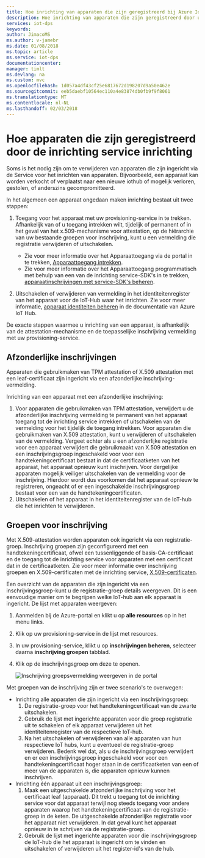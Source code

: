 ```yaml
---
title: Hoe inrichting van apparaten die zijn geregistreerd bij Azure IoT Hub apparaat-inrichtingsservice | Microsoft Docs
description: Hoe inrichting van apparaten die zijn geregistreerd door uw service DP's in de Azure Portal
services: iot-dps
keywords: 
author: JimacoMS
ms.author: v-jamebr
ms.date: 01/08/2018
ms.topic: article
ms.service: iot-dps
documentationcenter: 
manager: timlt
ms.devlang: na
ms.custom: mvc
ms.openlocfilehash: 1d057a4df43cf25e6817672d198207d9a50e462e
ms.sourcegitcommit: eeb5daebf10564ec110a4e83874db0fb9f9f8061
ms.translationtype: MT
ms.contentlocale: nl-NL
ms.lasthandoff: 02/03/2018
---
```

# <a name="how-to-unprovision-devices-enrolled-by-your-provisioning-service"></a>Hoe apparaten die zijn geregistreerd door de inrichting service inrichting

Soms is het nodig zijn om te verwijderen van apparaten die zijn ingericht via de Service voor het inrichten van apparaten. Bijvoorbeeld, een apparaat kan worden verkocht of verplaatst naar een nieuwe iothub of mogelijk verloren, gestolen, of anderszins gecompromitteerd. 

In het algemeen een apparaat ongedaan maken inrichting bestaat uit twee stappen:

1. Toegang voor het apparaat met uw provisioning-service in te trekken. Afhankelijk van of u toegang intrekken wilt, tijdelijk of permanent of in het geval van het x.509-mechanisme voor attestation, op de hiërarchie van uw bestaande groepen voor inschrijving, kunt u een vermelding die registratie verwijderen of uitschakelen. 
 
   - Zie voor meer informatie over het Apparaattoegang via de portal in te trekken, [Apparaattoegang intrekken](how-to-revoke-device-access-portal.md).
   - Zie voor meer informatie over het Apparaattoegang programmatisch met behulp van een van de inrichting service-SDK's in te trekken, [apparaatinschrijvingen met service-SDK's beheren](how-to-manage-enrollments-sdks.md).

2. Uitschakelen of verwijderen van vermelding in het identiteitenregister van het apparaat voor de IoT-Hub waar het inrichten. Zie voor meer informatie, [apparaat identiteiten beheren](https://docs.microsoft.com/en-us/azure/iot-hub/iot-hub-devguide-identity-registry#disable-devices) in de documentatie van Azure IoT Hub. 

De exacte stappen waarmee u inrichting van een apparaat, is afhankelijk van de attestation-mechanisme en de toepasselijke inschrijving vermelding met uw provisioning-service.

## <a name="individual-enrollments"></a>Afzonderlijke inschrijvingen
Apparaten die gebruikmaken van TPM attestation of X.509 attestation met een leaf-certificaat zijn ingericht via een afzonderlijke inschrijving-vermelding. 

Inrichting van een apparaat met een afzonderlijke inschrijving: 
1. Voor apparaten die gebruikmaken van TPM attestation, verwijdert u de afzonderlijke inschrijving vermelding te permanent van het apparaat toegang tot de inrichting service intrekken of uitschakelen van de vermelding voor het tijdelijk de toegang intrekken. Voor apparaten die gebruikmaken van X.509 attestation, kunt u verwijderen of uitschakelen van de vermelding. Vergeet echter als u een afzonderlijke registratie voor een apparaat verwijdert die gebruikmaakt van X.509 attestation en een inschrijvingsgroep ingeschakeld voor voor een handtekeningcertificaat bestaat in dat de certificaatketen van het apparaat, het apparaat opnieuw kunt inschrijven. Voor dergelijke apparaten mogelijk veiliger uitschakelen van de vermelding voor de inschrijving. Hierdoor wordt dus voorkomen dat het apparaat opnieuw te registreren, ongeacht of er een ingeschakelde inschrijvingsgroep bestaat voor een van de handtekeningcertificaten.
2. Uitschakelen of het apparaat in het identiteitenregister van de IoT-hub die het inrichten te verwijderen. 


## <a name="enrollment-groups"></a>Groepen voor inschrijving
Met X.509-attestation worden apparaten ook ingericht via een registratie-groep. Inschrijving groepen zijn geconfigureerd met een handtekeningcertificaat, ofwel een tussenliggende of basis-CA-certificaat en de toegang tot de inrichting service voor apparaten met een certificaat dat in de certificaatketen. Zie voor meer informatie over inschrijving groepen en X.509-certificaten met de inrichting service, [X.509-certificaten](concepts-security.md#x509-certificates). 

Een overzicht van de apparaten die zijn ingericht via een inschrijvingsgroep-kunt u de registratie-groep details weergeven. Dit is een eenvoudige manier om te begrijpen welke IoT-hub aan elk apparaat is ingericht. De lijst met apparaten weergeven: 

1. Aanmelden bij de Azure-portal en klikt u op **alle resources** op in het menu links.
2. Klik op uw provisioning-service in de lijst met resources.
3. In uw provisioning-service, klikt u op **inschrijvingen beheren**, selecteer daarna **inschrijving groepen** tabblad.
4. Klik op de inschrijvingsgroep om deze te openen.

   ![Inschrijving groepsvermelding weergeven in de portal](./media/how-to-unprovision-devices/view-enrollment-group.png)

Met groepen van de inschrijving zijn er twee scenario's te overwegen:

- Inrichting alle apparaten die zijn ingericht via een inschrijvingsgroep:
  1. De registratie-groep voor het handtekeningcertificaat van de zwarte uitschakelen. 
  2. Gebruik de lijst met ingerichte apparaten voor die groep registratie uit te schakelen of elk apparaat verwijderen uit het identiteitenregister van de respectieve IoT-hub. 
  3. Na het uitschakelen of verwijderen van alle apparaten van hun respectieve IoT hubs, kunt u eventueel de registratie-groep verwijderen. Bedenk wel dat, als u de inschrijvingsgroep verwijdert en er een inschrijvingsgroep ingeschakeld voor voor een handtekeningcertificaat hoger staan in de certificaatketen van een of meer van de apparaten is, die apparaten opnieuw kunnen inschrijven. 
- Inrichting één apparaat uit een inschrijvingsgroep:
  1. Maak een uitgeschakelde afzonderlijke inschrijving voor het certificaat leaf (apparaat). Dit trekt u toegang tot de inrichting service voor dat apparaat terwijl nog steeds toegang voor andere apparaten waarop het handtekeningcertificaat van de registratie-groep in de keten. De uitgeschakelde afzonderlijke registratie voor het apparaat niet verwijderen. In dat geval kunt het apparaat opnieuw in te schrijven via de registratie-groep. 
  2. Gebruik de lijst met ingerichte apparaten voor die inschrijvingsgroep de IoT-hub die het apparaat is ingericht om te vinden en uitschakelen of verwijderen uit het register-id's van de hub. 
  
  










